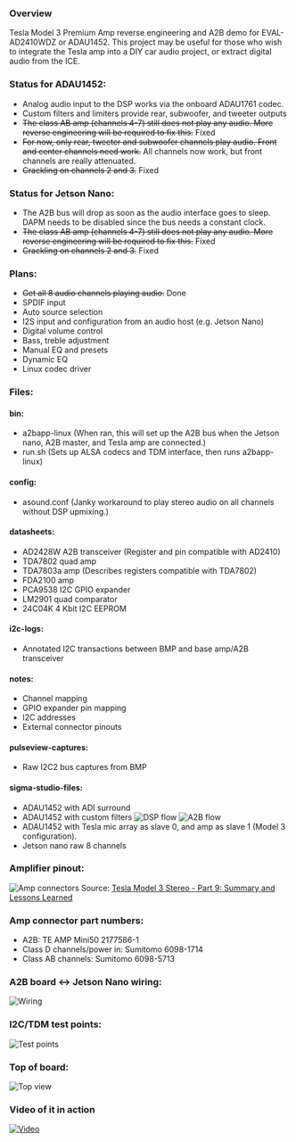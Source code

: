 ### Overview

Tesla Model 3 Premium Amp reverse engineering and A2B demo for EVAL-AD2410WDZ or ADAU1452. This project may be useful for those who wish to integrate the Tesla amp into a DIY car audio project, or extract digital audio from the ICE.

### Status for ADAU1452:
- Analog audio input to the DSP works via the onboard ADAU1761 codec.
- Custom filters and limiters provide rear, subwoofer, and tweeter outputs
- ~~The class AB amp (channels 4-7) still does not play any audio. More reverse engineering will be required to fix this.~~ Fixed
- ~~For now, only rear, tweeter and subwoofer channels play audio. Front and center channels need work.~~ All channels now work, but front channels are really attenuated.
- ~~Crackling on channels 2 and 3.~~ Fixed

### Status for Jetson Nano:
- The A2B bus will drop as soon as the audio interface goes to sleep. DAPM needs to be disabled since the bus needs a constant clock.
- ~~The class AB amp (channels 4-7) still does not play any audio. More reverse engineering will be required to fix this.~~ Fixed
- ~~Crackling on channels 2 and 3.~~ Fixed

### Plans:
- ~~Get all 8 audio channels playing audio.~~ Done
- SPDIF input
- Auto source selection
- I2S input and configuration from an audio host (e.g. Jetson Nano)
- Digital volume control
- Bass, treble adjustment
- Manual EQ and presets
- Dynamic EQ
- Linux codec driver

### Files:

#### bin:
- a2bapp-linux (When ran, this will set up the A2B bus when the Jetson nano, A2B master, and Tesla amp are connected.)
- run.sh (Sets up ALSA codecs and TDM interface, then runs a2bapp-linux)

#### config:
- asound.conf (Janky workaround to play stereo audio on all channels without DSP upmixing.)

#### datasheets:
- AD2428W A2B transceiver (Register and pin compatible with AD2410)
- TDA7802 quad amp
- TDA7803a amp (Describes registers compatible with TDA7802)
- FDA2100 amp
- PCA9538 I2C GPIO expander
- LM2901 quad comparator
- 24C04K 4 Kbit I2C EEPROM

#### i2c-logs:
- Annotated I2C transactions between BMP and base amp/A2B transceiver

#### notes:
- Channel mapping
- GPIO expander pin mapping
- I2C addresses
- External connector pinouts

#### pulseview-captures:
- Raw I2C2 bus captures from BMP

#### sigma-studio-files:
- ADAU1452 with ADI surround
- ADAU1452 with custom filters
![DSP flow](https://github.com/doitaljosh/tesla-model3-premium-amp-re/blob/experimental/images/sigmastudio_1.png?raw=true)
![A2B flow](https://github.com/doitaljosh/tesla-model3-premium-amp-re/blob/experimental/images/sigmastudio_2.png?raw=true)
- ADAU1452 with Tesla mic array as slave 0, and amp as slave 1 (Model 3 configuration).
- Jetson nano raw 8 channels

### Amplifier pinout:
![Amp connectors](https://github.com/doitaljosh/tesla-model3-premium-amp-re/blob/experimental/images/amp-pinout.png?raw=true)
Source:  [ Tesla Model 3 Stereo - Part 9: Summary and Lessons Learned](https://www.travisllado.com/2019/05/tesla-model-3-stereo-part-9-summary-and.html)

### Amp connector part numbers:
- A2B: TE AMP Mini50 2177586-1
- Class D channels/power in: Sumitomo 6098-1714
- Class AB channels: Sumitomo 6098-5713

### A2B board <-> Jetson Nano wiring:
![Wiring](https://github.com/doitaljosh/tesla-model3-premium-amp-re/blob/experimental/images/a2b-jetson-nano.png?raw=true)

### I2C/TDM test points:
![Test points](https://github.com/doitaljosh/tesla-model3-premium-amp-re/blob/experimental/images/i2c_tdm_pins.jpg?raw=true)

### Top of board:
![Top view](https://github.com/doitaljosh/tesla-model3-premium-amp-re/blob/experimental/images/top.jpg?raw=true)

### Video of it in action
[![Video](https://img.youtube.com/vi/0QqQH-jE5aw/0.jpg)](https://www.youtube.com/watch?v=0QqQH-jE5aw "Model 3 Amp Test with Better DSP Algorithms (Wear headphones)")
